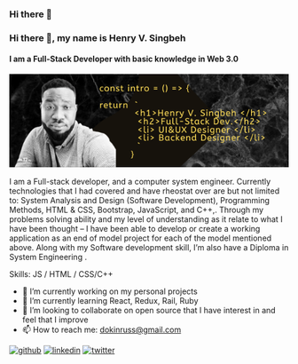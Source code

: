 ### Hi there 👋

### Hi there 👋, my name is Henry V. Singbeh
#### I am a Full-Stack Developer with basic knowledge in Web 3.0
![I am a Full-Stack Developer with basic knowledge in Web 3.0](/images/Henry%20V.%20SINGBEH%20.png)

I am a Full-stack developer, and a computer system engineer. Currently technologies that I had covered and have rheostat over are but not limited to: System Analysis and
Design (Software Development), Programming Methods, HTML & CSS, Bootstrap, JavaScript, and C++,. Through my problems solving ability and my level of understanding as it relate to what I have been thought – I have been able to develop or create a working application as an end of model project for each of the model mentioned above. Along with my Software development skill, I’m also have a Diploma in System Engineering .

Skills: JS / HTML / CSS/C++

- 🔭 I’m currently working on my personal projects 
- 🌱 I’m currently learning React, Redux, Rail, Ruby 
- 👯 I’m looking to collaborate on open source that I have interest in and feel that I improve 
- 📫 How to reach me: dokinruss@gmail.com 


[<img src='https://cdn.jsdelivr.net/npm/simple-icons@3.0.1/icons/github.svg' alt='github' height='40'>](https://github.com/henrycode460)  [<img src='https://cdn.jsdelivr.net/npm/simple-icons@3.0.1/icons/linkedin.svg' alt='linkedin' height='40'>](https://www.linkedin.com/in/https://www.linkedin.com/in/henry-varflay-singbeh-75707b229//)  [<img src='https://cdn.jsdelivr.net/npm/simple-icons@3.0.1/icons/twitter.svg' alt='twitter' height='40'>](https://twitter.com/https://twitter.com/460code)  


